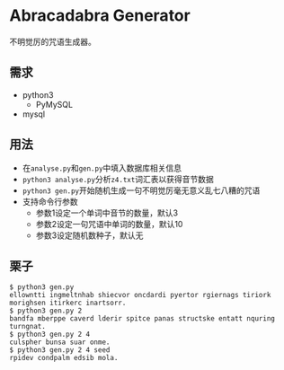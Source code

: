 # Abracadabra Generator
不明觉厉的咒语生成器。

## 需求
- python3
  - PyMySQL
- mysql

## 用法
- 在`analyse.py`和`gen.py`中填入数据库相关信息
- `python3 analyse.py`分析`z4.txt`词汇表以获得音节数据
- `python3 gen.py`开始随机生成一句不明觉厉毫无意义乱七八糟的咒语
- 支持命令行参数
  - 参数1设定一个单词中音节的数量，默认3
  - 参数2设定一句咒语中单词的数量，默认10
  - 参数3设定随机数种子，默认无

## 栗子
```
$ python3 gen.py
ellowntti ingmeltnhab shiecvor oncdardi pyertor rgiernags tiriork morighsen itirkerc inartsorr.
$ python3 gen.py 2
bandfa mberppe caverd lderir spitce panas structske entatt nquring turngnat.
$ python3 gen.py 2 4
culspher bunsa suar onme.
$ python3 gen.py 2 4 seed
rpidev condpalm edsib mola.
```
